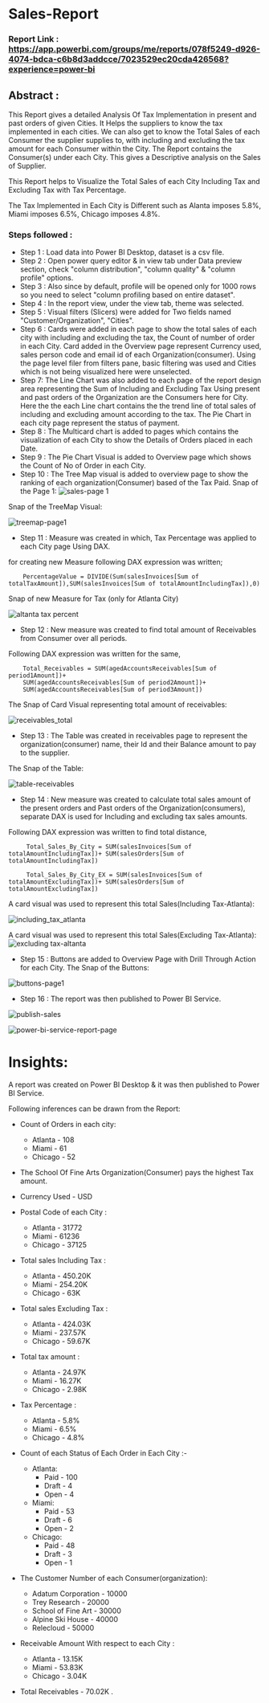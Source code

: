 # Sales-Report

### Report Link : https://app.powerbi.com/groups/me/reports/078f5249-d926-4074-bdca-c6b8d3addcce/7023529ec20cda426568?experience=power-bi

## Abstract :

This Report gives a detailed Analysis Of Tax Implementation in present and past orders of given Cities. It Helps the suppliers to know the tax implemented in each cities. We can also get to know the Total Sales of each Consumer the supplier supplies to, with including and excluding the tax amount for each Consumer within the City. The Report contains the Consumer(s) under each City. This gives a Descriptive analysis on the Sales of Supplier.

This Report helps to Visualize the Total Sales of each City Including Tax and Excluding Tax with Tax Percentage.

The Tax Implemented in Each City is Different such as Alanta imposes 5.8%, Miami imposes 6.5%, Chicago imposes 4.8%.

### Steps followed  : 

- Step 1 : Load data into Power BI Desktop, dataset is a csv file.
- Step 2 : Open power query editor & in view tab under Data preview section, check "column distribution", "column quality" & "column profile" options.
- Step 3 : Also since by default, profile will be opened only for 1000 rows so you need to select "column profiling based on entire dataset".
- Step 4 : In the report view, under the view tab, theme was selected.
- Step 5 : Visual filters (Slicers) were added for Two fields named "Customer/Organization", "Cities".
- Step 6 : Cards were added in each page to show the total sales of each city with including and excluding the tax, the Count of number of order in each City. Card added in the Overview page represent Currency used, sales person code and email id of each Organization(consumer).
           Using the page level filer from filters pane, basic filtering was used and Cities which is not being visualized here were unselected.
- Step 7: The Line Chart was also added to each page of the report design area representing the Sum of Including and Excluding Tax Using present and past orders of the Organization are the Consumers here for City. Here the the each Line chart contains the the trend line of total sales of including and excluding amount according to the tax.
    The Pie Chart in each city page represent the status of payment.
- Step 8 : The Multicard chart is added to pages which contains the visualization of each City to show the Details of Orders placed in each Date.  
- Step 9 : The Pie Chart Visual is added to Overview page which shows the Count of No of Order in each City.
- Step 10 : The Tree Map visual is added to overview page to show the ranking of each organization(Consumer) based of the Tax Paid.
Snap of the Page 1:
![sales-page 1](https://github.com/anithasakshi/Reports/assets/114795941/918c043d-d9a2-4375-8ca2-50bb12fcb915)

Snap of the TreeMap Visual: 

![treemap-page1](https://github.com/anithasakshi/Reports/assets/114795941/0350d44d-dbb9-436c-88b3-0b28aa0b01aa)

- Step 11 : Measure  was created in which, Tax Percentage was applied to each City page Using DAX.

for creating new Measure following DAX expression was written;
       
        PercentageValue = DIVIDE(Sum(salesInvoices[Sum of totalTaxAmount]),SUM(salesInvoices[Sum of totalAmountIncludingTax]),0)

Snap of new Measure for Tax (only for Atlanta City)

![altanta tax percent](https://github.com/anithasakshi/Reports/assets/114795941/9d768937-b5b2-4721-b336-8d344d1ffa71)
        
- Step 12 : New measure was created to find total amount of Receivables from Consumer over all periods.

Following DAX expression was written for the same,
        
        Total_Receivables = SUM(agedAccountsReceivables[Sum of period1Amount])+
        SUM(agedAccountsReceivables[Sum of period2Amount])+
        SUM(agedAccountsReceivables[Sum of period3Amount])
        
The Snap of Card Visual representing total amount of receivables:

![receivables_total](https://github.com/anithasakshi/Reports/assets/114795941/1232259a-1abc-4221-8330-1545f6927805)

- Step 13 : The Table was created in receivables page to represent the organization(consumer) name, their Id and their Balance amount to pay to the supplier.

 The Snap of the Table: 
 
 ![table-receivables](https://github.com/anithasakshi/Reports/assets/114795941/b7ef28e3-6057-44d5-a0ae-8066ab6bd746)

 
 - Step 14 : New measure was created to calculate total sales amount of the present orders and Past orders of the Organization(consumers), separate DAX is used for Including and excluding tax sales amounts.
 
 Following DAX expression was written to find total distance,
 
         Total_Sales_By_City = SUM(salesInvoices[Sum of totalAmountIncludingTax])+ SUM(salesOrders[Sum of totalAmountIncludingTax])

         Total_Sales_By_City_EX = SUM(salesInvoices[Sum of totalAmountExcludingTax])+ SUM(salesOrders[Sum of totalAmountExcludingTax])
    
 A card visual was used to represent this total Sales(Including Tax-Atlanta):
 
  ![including_tax_atlanta](https://github.com/anithasakshi/Reports/assets/114795941/98687d27-cce3-4e8c-afc0-88187476d892)

A card visual was used to represent this total Sales(Excluding Tax-Atlanta):
![excluding tax-altanta](https://github.com/anithasakshi/Reports/assets/114795941/0e8e486b-26b3-4fb8-a40d-70c9f8d068eb)

 - Step 15 : Buttons are added to Overview Page with Drill Through Action for each City.
 The Snap of the Buttons:
 
 ![buttons-page1](https://github.com/anithasakshi/Reports/assets/114795941/04c2ca9b-31ba-4645-a06b-80de2f1dd6f4)

 - Step 16 : The report was then published to Power BI Service.
 
 
![publish-sales](https://github.com/anithasakshi/Reports/assets/114795941/404666dd-b6ea-4fd8-b149-8ff4bd6713dd)

![power-bi-service-report-page](https://github.com/anithasakshi/Reports/assets/114795941/c9cf11c9-be6b-4c66-84aa-9dc04267ba5e)


# Insights:

A report was created on Power BI Desktop & it was then published to Power BI Service.

Following inferences can be drawn from the Report:

- Count of Orders in each city: 
   - Atlanta - 108
   - Miami - 61
   - Chicago - 52

- The School Of Fine Arts Organization(Consumer) pays the highest Tax amount.

- Currency Used - USD

- Postal Code of each City :
   - Atlanta - 31772
   - Miami - 61236
   - Chicago - 37125
- Total sales Including Tax :
   - Atlanta - 450.20K
   - Miami - 254.20K
   - Chicago - 63K

- Total sales Excluding Tax :
   - Atlanta - 424.03K
   - Miami - 237.57K
   - Chicago - 59.67K

- Total tax amount :
   - Atlanta - 24.97K
   - Miami - 16.27K
   - Chicago - 2.98K

- Tax Percentage : 
    - Atlanta - 5.8%
    - Miami -  6.5%
    - Chicago - 4.8%

- Count of each Status of Each Order in Each City :-
  - Atlanta:
    - Paid - 100
    - Draft - 4 
    - Open -  4 
  - Miami:
    - Paid - 53
    - Draft - 6
    - Open -  2
  - Chicago:
    - Paid - 48
    - Draft - 3 
    - Open -  1
- The Customer Number of each Consumer(organization):
  - Adatum Corporation - 10000
  - Trey Research - 20000
  - School of Fine Art - 30000
  - Alpine Ski House - 40000
  - Relecloud - 50000
- Receivable Amount With respect to each City : 
   - Atlanta - 13.15K
   - Miami - 53.83K
   - Chicago - 3.04K 
- Total Receivables - 70.02K .


